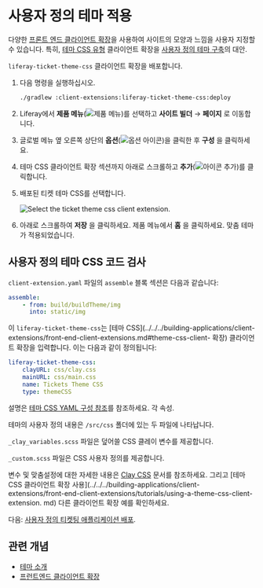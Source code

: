 # 사용자 정의 테마 적용

다양한 [프론트 엔드 클라이언트 확장](../../../building-applications/client-extensions/front-end-client-extensions.md)을 사용하여 사이트의 모양과 느낌을 사용자 지정할 수 있습니다. 특히, [테마 CSS 유형](../../../building-applications/client-extensions/front-end-client-extensions.md#theme-css-client-extensions) 클라이언트 확장을 [사용자 정의 테마 구축](../../../site-building/site-appearance/themes/introduction-to-themes.md)의 대안.

`liferay-ticket-theme-css` 클라이언트 확장을 배포합니다.

1. 다음 명령을 실행하십시오.

   ```bash
   ./gradlew :client-extensions:liferay-ticket-theme-css:deploy
   ```

1. Liferay에서 **제품 메뉴**(![제품 메뉴](../../../images/icon-product-menu.png))를 선택하고 **사이트 빌더** &rarr; **페이지** 로 이동합니다.

1. 글로벌 메뉴 옆 오른쪽 상단의 **옵션**(![옵션 아이콘](../../../images/icon-options.png))을 클릭한 후 **구성** 을 클릭하세요.

1. 테마 CSS 클라이언트 확장 섹션까지 아래로 스크롤하고 **추가**(![아이콘 추가](../../../images/icon-plus.png))를 클릭합니다.

1. 배포된 티켓 테마 CSS를 선택합니다.

   ![Select the ticket theme css client extension.](./applying-a-custom-theme/images/01.png)

1. 아래로 스크롤하여 **저장** 을 클릭하세요. 제품 메뉴에서 **홈** 을 클릭하세요. 맞춤 테마가 적용되었습니다.

## 사용자 정의 테마 CSS 코드 검사

`client-extension.yaml` 파일의 `assemble` 블록 섹션은 다음과 같습니다:

```yaml
assemble:
    - from: build/buildTheme/img
      into: static/img
```

이 `liferay-ticket-theme-css`는 [테마 CSS](../../../building-applications/client-extensions/front-end-client-extensions.md#theme-css-client- 확장) 클라이언트 확장을 입력합니다. 이는 다음과 같이 정의됩니다:

```yaml
liferay-ticket-theme-css:
    clayURL: css/clay.css
    mainURL: css/main.css
    name: Tickets Theme CSS
    type: themeCSS
```

설명은 [테마 CSS YAML 구성 참조](../../../building-applications/client-extensions/front-end-client-extensions/theme-css-yaml-configuration-reference.md)를 참조하세요. 각 속성.

테마의 사용자 정의 내용은 `/src/css` 폴더에 있는 두 파일에 나타납니다.

`_clay_variables.scss` 파일은 덮어쓸 CSS 클레이 변수를 제공합니다.

`_custom.scss` 파일은 CSS 사용자 정의를 제공합니다.

변수 및 맞춤설정에 대한 자세한 내용은 [Clay CSS](https://clayui.com/docs/css/index.html) 문서를 참조하세요. 그리고 [테마 CSS 클라이언트 확장 사용](../../../building-applications/client-extensions/front-end-client-extensions/tutorials/using-a-theme-css-client-extension. md) 다른 클라이언트 확장 예를 확인하세요.

다음: [사용자 정의 티켓팅 애플리케이션 배포](./deploying-a-custom-application.md).

## 관련 개념

* [테마 소개](../../../site-building/site-appearance/themes/introduction-to-themes.md)
* [프런트엔드 클라이언트 확장](../../../building-applications/client-extensions/front-end-client-extensions.md)
